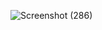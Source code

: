 ![Screenshot (286)](https://github.com/user-attachments/assets/8e1288d7-542a-4087-9459-385a44a772d5)
